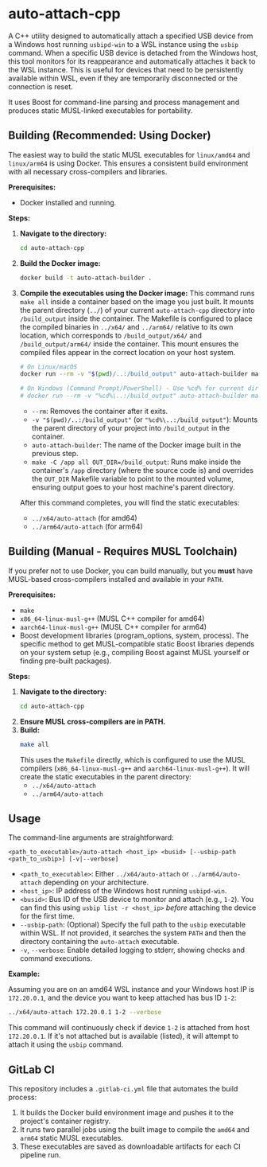 # auto-attach-cpp

A C++ utility designed to automatically attach a specified USB device from a Windows host running `usbipd-win` to a WSL instance using the `usbip` command. When a specific USB device is detached from the Windows host, this tool monitors for its reappearance and automatically attaches it back to the WSL instance. This is useful for devices that need to be persistently available within WSL, even if they are temporarily disconnected or the connection is reset.

It uses Boost for command-line parsing and process management and produces static MUSL-linked executables for portability.

## Building (Recommended: Using Docker)

The easiest way to build the static MUSL executables for `linux/amd64` and `linux/arm64` is using Docker. This ensures a consistent build environment with all necessary cross-compilers and libraries.

**Prerequisites:**

*   Docker installed and running.

**Steps:**

1.  **Navigate to the directory:**
    ```bash
    cd auto-attach-cpp
    ```

2.  **Build the Docker image:**
    ```bash
    docker build -t auto-attach-builder .
    ```

3.  **Compile the executables using the Docker image:**
    This command runs `make all` inside a container based on the image you just built. It mounts the parent directory (`../`) of your current `auto-attach-cpp` directory into `/build_output` inside the container. The Makefile is configured to place the compiled binaries in `../x64/` and `../arm64/` relative to its own location, which corresponds to `/build_output/x64/` and `/build_output/arm64/` inside the container. This mount ensures the compiled files appear in the correct location on your host system.

    ```bash
    # On Linux/macOS
    docker run --rm -v "$(pwd)/..:/build_output" auto-attach-builder make -C /app all OUT_DIR=/build_output

    # On Windows (Command Prompt/PowerShell) - Use %cd% for current directory
    # docker run --rm -v "%cd%\..:/build_output" auto-attach-builder make -C /app all OUT_DIR=/build_output
    ```
    *   `--rm`: Removes the container after it exits.
    *   `-v "$(pwd)/..:/build_output"` (or `"%cd%\..:/build_output"`): Mounts the parent directory of your project into `/build_output` in the container.
    *   `auto-attach-builder`: The name of the Docker image built in the previous step.
    *   `make -C /app all OUT_DIR=/build_output`: Runs make inside the container's `/app` directory (where the source code is) and overrides the `OUT_DIR` Makefile variable to point to the mounted volume, ensuring output goes to your host machine's parent directory.

    After this command completes, you will find the static executables:
    *   `../x64/auto-attach` (for amd64)
    *   `../arm64/auto-attach` (for arm64)

## Building (Manual - Requires MUSL Toolchain)

If you prefer not to use Docker, you can build manually, but you **must** have MUSL-based cross-compilers installed and available in your `PATH`.

**Prerequisites:**

*   `make`
*   `x86_64-linux-musl-g++` (MUSL C++ compiler for amd64)
*   `aarch64-linux-musl-g++` (MUSL C++ compiler for arm64)
*   Boost development libraries (program_options, system, process). The specific method to get MUSL-compatible static Boost libraries depends on your system setup (e.g., compiling Boost against MUSL yourself or finding pre-built packages).

**Steps:**

1.  **Navigate to the directory:**
    ```bash
    cd auto-attach-cpp
    ```
2.  **Ensure MUSL cross-compilers are in PATH.**
3.  **Build:**
    ```bash
    make all
    ```
    This uses the `Makefile` directly, which is configured to use the MUSL compilers (`x86_64-linux-musl-g++` and `aarch64-linux-musl-g++`). It will create the static executables in the parent directory:
    *   `../x64/auto-attach`
    *   `../arm64/auto-attach`

## Usage

The command-line arguments are straightforward:

```
<path_to_executable>/auto-attach <host_ip> <busid> [--usbip-path <path_to_usbip>] [-v|--verbose]
```

*   `<path_to_executable>`: Either `../x64/auto-attach` or `../arm64/auto-attach` depending on your architecture.
*   `<host_ip>`: IP address of the Windows host running `usbipd-win`.
*   `<busid>`: Bus ID of the USB device to monitor and attach (e.g., `1-2`). You can find this using `usbip list -r <host_ip>` *before* attaching the device for the first time.
*   `--usbip-path`: (Optional) Specify the full path to the `usbip` executable within WSL. If not provided, it searches the system `PATH` and then the directory containing the `auto-attach` executable.
*   `-v`, `--verbose`: Enable detailed logging to stderr, showing checks and command executions.

**Example:**

Assuming you are on an amd64 WSL instance and your Windows host IP is `172.20.0.1`, and the device you want to keep attached has bus ID `1-2`:

```bash
../x64/auto-attach 172.20.0.1 1-2 --verbose
```

This command will continuously check if device `1-2` is attached from host `172.20.0.1`. If it's not attached but is available (listed), it will attempt to attach it using the `usbip` command.

## GitLab CI

This repository includes a `.gitlab-ci.yml` file that automates the build process:
1.  It builds the Docker build environment image and pushes it to the project's container registry.
2.  It runs two parallel jobs using the built image to compile the `amd64` and `arm64` static MUSL executables.
3.  These executables are saved as downloadable artifacts for each CI pipeline run.
